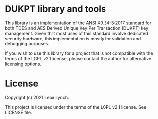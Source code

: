 DUKPT library and tools
=======================

This library is an implementation of the ANSI X9.24-3:2017 standard for both
TDES and AES Derived Unique Key Per Transaction (DUKPT) key management. Given
that most uses of this standard involve dedicated security hardware, this
implementation is mostly for validation and debugging purposes.

If you wish to use this library for a project that is not compatible with the
terms of the LGPL v2.1 license, please contact the author for alternative
licensing options.

License
=======

Copyright (c) 2021 Leon Lynch.

This project is licensed under the terms of the LGPL v2.1 license. See LICENSE file.
